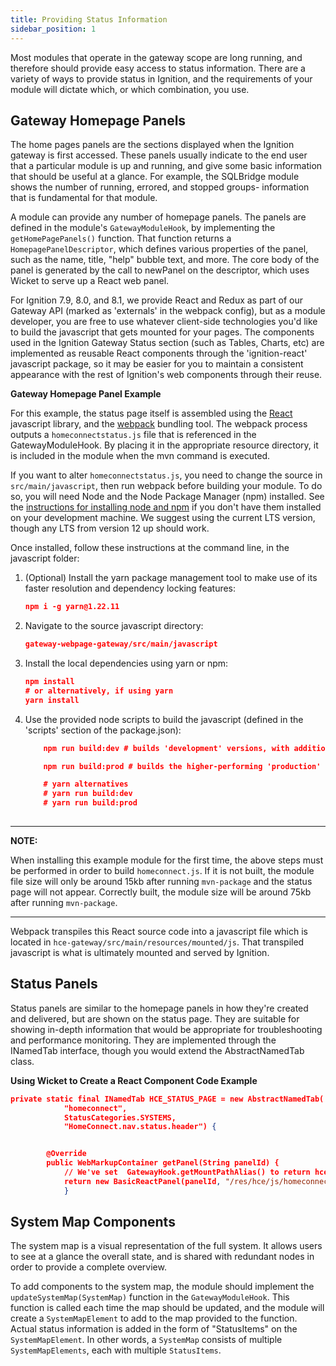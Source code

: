 ```yaml
---
title: Providing Status Information
sidebar_position: 1
---
```


Most modules that operate in the gateway scope are long running, and therefore should provide easy access to status information. There are a variety of ways to provide status in Ignition, and the requirements of your module will dictate which, or which combination, you use.

## Gateway Homepage Panels
The home pages panels are the sections displayed when the Ignition gateway is first accessed. These panels usually indicate to the end user that a particular module is up and running, and give some basic information that should be useful at a glance. For example, the SQLBridge module shows the number of running, errored, and stopped groups- information that is fundamental for that module.

A module can provide any number of homepage panels. The panels are defined in the module's `GatewayModuleHook`, by implementing the `getHomePagePanels()` function. That function returns a `HomepagePanelDescriptor`, which defines various properties of the panel, such as the name, title, "help" bubble text, and more. The core body of the panel is generated by the call to newPanel on the descriptor, which uses Wicket to serve up a React web panel. 

For Ignition 7.9, 8.0, and 8.1, we provide React and Redux as part of our Gateway API (marked as 'externals' in the webpack config), but as a module developer, you are free to use whatever client-side technologies you'd like to build the javascript that gets mounted for your pages. The components used in the Ignition Gateway Status section (such as Tables, Charts, etc) are implemented as reusable React components through the 'ignition-react' javascript package, so it may be easier for you to maintain a consistent appearance with the rest of Ignition's web components through their reuse.

**Gateway Homepage Panel Example**

For this example, the status page itself is assembled using the [React](https://reactjs.org/) javascript library, and the [webpack](https://v4.webpack.js.org/) bundling tool. The webpack process outputs a `homeconnectstatus.js` file that is referenced in the GatewayModuleHook. By placing it in the appropriate resource directory, it is included in the module when the mvn command is executed.

If you want to alter `homeconnectstatus.js`, you need to change the source in `src/main/javascript`, then run webpack before building your module. To do so, you will need Node and the Node Package Manager (npm) installed. See the [instructions for installing node and npm](https://docs.npmjs.com/getting-started/installing-node) if you don't have them installed on your development machine. We suggest using the current LTS version, though any LTS from version 12 up should work.

Once installed, follow these instructions at the command line, in the javascript folder:

1. (Optional) Install the yarn package management tool to make use of its faster resolution and dependency locking features:
    ```JSON
    npm i -g yarn@1.22.11
    ```
2. Navigate to the source javascript directory:
    ```JSON
    gateway-webpage-gateway/src/main/javascript
3. Install the local dependencies using yarn or npm:
    ```JSON
    npm install
   # or alternatively, if using yarn
   yarn install
   ```
4. Use the provided node scripts to build the javascript (defined in the 'scripts' section of the package.json):
    ```JSON
        npm run build:dev # builds 'development' versions, with additional tools for debugging
    
        npm run build:prod # builds the higher-performing 'production' version, which should be used for production modules
    
        # yarn alternatives
        # yarn run build:dev
        # yarn run build:prod
        
    ```
---
**NOTE:** 

When installing this example module for the first time, the above steps must be performed in order to build `homeconnect.js`. If it is not built, the module file size will only be around 15kb after running `mvn-package` and the status page will not appear. Correctly built, the module size will be around 75kb after running `mvn-package`.

---

Webpack transpiles this React source code into a javascript file which is located in `hce-gateway/src/main/resources/mounted/js`. That transpiled javascript is what is ultimately mounted and served by Ignition.

## Status Panels

Status panels are similar to the homepage panels in how they're created and delivered, but are shown on the status page. They are suitable for showing in-depth information that would be appropriate for troubleshooting and performance monitoring. They are implemented through the INamedTab interface, though you would extend the AbstractNamedTab class.

**Using Wicket to Create a React Component Code Example**

```JSON
private static final INamedTab HCE_STATUS_PAGE = new AbstractNamedTab(
            "homeconnect",
            StatusCategories.SYSTEMS,
            "HomeConnect.nav.status.header") {


        @Override
        public WebMarkupContainer getPanel(String panelId) {
            // We've set  GatewayHook.getMountPathAlias() to return hce, so we need to use that alias here.
            return new BasicReactPanel(panelId, "/res/hce/js/homeconnectstatus.js", "homeconnectstatus");
            }

```

## System Map Components

The system map is a visual representation of the full system. It allows users to see at a glance the overall state, and is shared with redundant nodes in order to provide a complete overview.

To add components to the system map, the module should implement the `updateSystemMap(SystemMap)` function in the `GatewayModuleHook`. This function is called each time the map should be updated, and the module will create a `SystemMapElement` to add to the map provided to the function. Actual status information is added in the form of "StatusItems" on the `SystemMapElement`. In other words, a `SystemMap` consists of multiple `SystemMapElements`, each with multiple `StatusItems`.